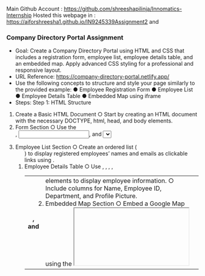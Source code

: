 Main Github Account : https://github.com/shreeshapilinja/Innomatics-Internship
Hosted this webpage in : https://aiforshreesha1.github.io/IN9245339Assignment2 and 

### Company Directory Portal Assignment
- Goal: Create a Company Directory Portal using HTML and CSS that includes a registration form, employee list, employee details table, and an embedded map. Apply advanced CSS styling for a professional and responsive layout.
- URL Reference: https://company-directory-portal.netlify.app/
- Use the following concepts to structure and style your page similarly to the provided example:
  ● Employee Registration Form
  ● Employee List
  ● Employee Details Table
  ● Embedded Map using iframe
- Steps:
Step 1: HTML Structure
1. Create a Basic HTML Document
  ○ Start by creating an HTML document with the necessary DOCTYPE, html, head, and body elements.
2. Form Section
  ○ Use the <form>, <input>, and <select> elements to create an employee registration form.
  ○ Include fields for:
    ■ Full Name (text)
    ■ Email (email)
    ■ Department (select dropdown)
    ■ Employee ID (number)
    ■ Profile Picture URL (URL input)
  ○ Add a button to submit the form.
3. Employee List Section
  ○ Create an ordered list (<ol>) to display registered employees’ names and emails as clickable links using <a>.
4. Employee Details Table
  ○ Use <table>, <thead>, <tbody>, <tr>, <th>, and <td> elements to display employee information.
  ○ Include columns for Name, Employee ID, Department, and Profile Picture. 
5. Embedded Map Section
  ○ Embed a Google Map using the <iframe> element to showcase the company’s location.

Step 2: CSS Styling
1. Global Styling
  ○ Apply basic font settings using font-family and background-color for a professional appearance.
  ○ Center the headings using text-align: center.
2. Form Styling
  ○ Style the registration form with a background color and padding to make it visually distinct.
  ○ Use the box model (margin, padding, border) to create space between form elements.
  ○ Style the submit button with a hover effect to enhance interactivity.
3. List Styling
  ○ Style the employee list using padding and border-bottom to separate the items.
  ○ Apply link styles with text-decoration and hover effects.
4. Table Styling
  ○ Style the table with border-collapse: collapse for a cleaner look.
  ○ Add borders around each cell using border: 1px solid #ddd.
  ○ Use alternating background colors for table rows to improve readability.
